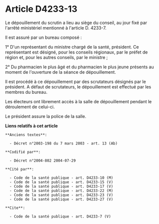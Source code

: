 # Article D4233-13

Le dépouillement du scrutin a lieu au siège du conseil, au jour fixé par l'arrêté ministériel mentionné à l'article D.
4233-7.

Il est assuré par un bureau composé :

1° D'un représentant du ministre chargé de la santé, président. Ce représentant est désigné, pour les conseils régionaux, par
le préfet de région et, pour les autres conseils, par le ministre ;

2° Du pharmacien le plus âgé et du pharmacien le plus jeune présents au moment de l'ouverture de la séance de dépouillement.

Il est procédé à ce dépouillement par des scrutateurs désignés par le président. A défaut de scrutateurs, le dépouillement
est effectué par les membres du bureau.

Les électeurs ont librement accès à la salle de dépouillement pendant le déroulement de celui-ci.

Le président assure la police de la salle.

**Liens relatifs à cet article**

	**Anciens textes**:

	  - Décret n°2003-198 du 7 mars 2003 - art. 13 (Ab)

	**Codifié par**:

	  - Décret n°2004-802 2004-07-29

	**Cité par**:

	  - Code de la santé publique - art. D4233-10 (M)
	  - Code de la santé publique - art. D4233-15 (V)
	  - Code de la santé publique - art. D4233-17 (V)
	  - Code de la santé publique - art. D4233-22 (M)
	  - Code de la santé publique - art. D4233-23 (V)
	  - Code de la santé publique - art. D4233-27 (V)

	**Cite**:

	  - Code de la santé publique - art. D4233-7 (V)
